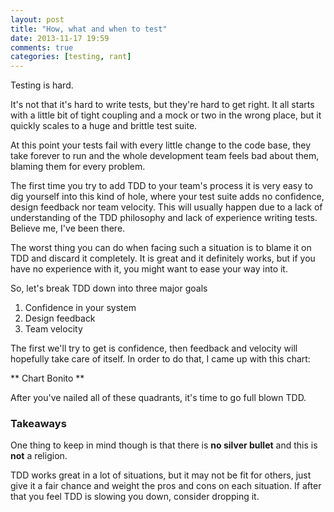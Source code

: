 ```yaml
---
layout: post
title: "How, what and when to test"
date: 2013-11-17 19:59
comments: true
categories: [testing, rant]
---
```


Testing is hard.

It's not that it's hard to write tests, but they're hard to get right. It all
starts with a little bit of tight coupling and a mock or two in the wrong place,
but it quickly scales to a huge and brittle test suite.

At this point your tests fail with every little change to the code base, they
take forever to run and the whole development team feels bad about them, blaming
them for every problem.

The first time you try to add TDD to your team's process it is very easy to dig
yourself into this kind of hole, where your test suite adds no confidence,
design feedback nor team velocity. This will usually happen due to a lack of
understanding of the TDD philosophy and lack of experience writing tests.
Believe me, I've been there.

The worst thing you can do when facing such a situation is to blame it on TDD
and discard it completely. It is great and it definitely works, but if you have
no experience with it, you might want to ease your way into it.

So, let's break TDD down into three major goals

1. Confidence in your system
2. Design feedback
3. Team velocity

The first we'll try to get is confidence, then feedback and velocity will
hopefully take care of itself. In order to do that, I came up with this chart:

** Chart Bonito **

After you've nailed all of these quadrants, it's time to go full blown TDD.

### Takeaways

One thing to keep in mind though is that there is **no silver bullet** and this is
**not** a religion.

TDD works great in a lot of situations, but it may not be fit for others, just
give it a fair chance and weight the pros and cons on each situation. If after
that you feel TDD is slowing you down, consider dropping it.
